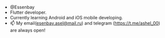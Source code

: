 - @Essenbay
- Flutter developer.
- Currently learning Android and iOS mobile developing.
- 📫 My email(esenbay.asel@mail.ru) and telegram (https://t.me/ashel_00) are always open!
